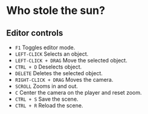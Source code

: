 # Who stole the sun?



## Editor controls

- `F1` Toggles editor mode.
- `LEFT-CLICK` Selects an object.
- `LEFT-CLICK + DRAG` Move the selected object.
- `CTRL + D` Deselects object.
- `DELETE` Deletes the selected object. 
- `RIGHT-CLICK + DRAG` Moves the camera.
- `SCROLL` Zooms in and out.
- `C` Center the camera on the player and reset zoom.
- `CTRL + S` Save the scene.
- `CTRL + R` Reload the scene.

